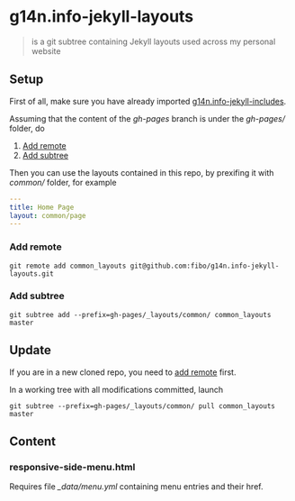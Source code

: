# g14n.info-jekyll-layouts

> is a git subtree containing Jekyll layouts used across my personal website

## Setup

First of all, make sure you have already imported [g14n.info-jekyll-includes].

Assuming that the content of the *gh-pages* branch is under the *gh-pages/* folder, do

1. [Add remote](#add-remote)
2. [Add subtree](#add-subtree)

Then you can use the layouts contained in this repo, by prexifing it with
*common/* folder, for example

```yaml
---
title: Home Page
layout: common/page
---
```

### Add remote

```
git remote add common_layouts git@github.com:fibo/g14n.info-jekyll-layouts.git
```

### Add subtree

```
git subtree add --prefix=gh-pages/_layouts/common/ common_layouts master
```


## Update

If you are in a new cloned repo, you need to [add remote](#add-remote) first.

In a working tree with all modifications committed, launch

```
git subtree --prefix=gh-pages/_layouts/common/ pull common_layouts master
```

## Content

### responsive-side-menu.html

Requires file *_data/menu.yml* containing menu entries and their href.

[g14n.info-jekyll-includes]: https://github.com/fibo/g14n.info-jekyll-includes "g14n.info-jekyll-includes"
